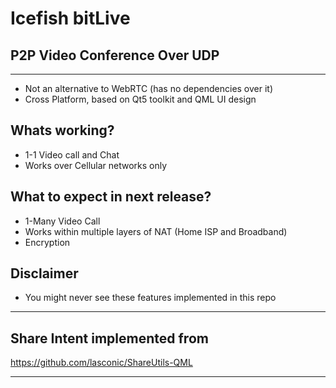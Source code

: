 # Icefish bitLive

## P2P Video Conference Over UDP

---
* Not an alternative to WebRTC (has no dependencies over it)
* Cross Platform, based on Qt5 toolkit and QML UI design 

## Whats working?
- 1-1 Video call and Chat
- Works over Cellular networks only

## What to expect in next release?
- 1-Many Video Call
- Works within multiple layers of NAT (Home ISP and Broadband)
- Encryption

## Disclaimer 
- You might never see these features implemented in this repo

---

## Share Intent implemented from 
https://github.com/lasconic/ShareUtils-QML

---
